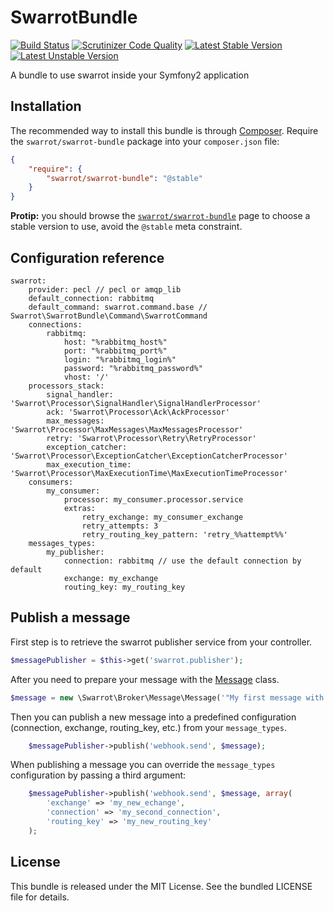 # SwarrotBundle

[![Build Status](https://travis-ci.org/swarrot/SwarrotBundle.png)](https://travis-ci.org/swarrot/SwarrotBundle)
[![Scrutinizer Code Quality](https://scrutinizer-ci.com/g/swarrot/SwarrotBundle/badges/quality-score.png?s=ec21025fb36203d8c7f39d4d68b647a58698816d)](https://scrutinizer-ci.com/g/swarrot/SwarrotBundle/)
[![Latest Stable Version](https://poser.pugx.org/swarrot/swarrot-bundle/v/stable.png)](https://packagist.org/packages/swarrot/swarrot-bundle)
[![Latest Unstable Version](https://poser.pugx.org/swarrot/swarrot-bundle/v/unstable.svg)](https://packagist.org/packages/swarrot/swarrot-bundle)

A bundle to use swarrot inside your Symfony2 application

## Installation

The recommended way to install this bundle is through
[Composer](http://getcomposer.org/). Require the `swarrot/swarrot-bundle`
package into your `composer.json` file:

```json
{
    "require": {
        "swarrot/swarrot-bundle": "@stable"
    }
}
```

**Protip:** you should browse the
[`swarrot/swarrot-bundle`](https://packagist.org/packages/swarrot/swarrot-bundle)
page to choose a stable version to use, avoid the `@stable` meta constraint.

## Configuration reference
```
swarrot:
    provider: pecl // pecl or amqp_lib
    default_connection: rabbitmq
    default_command: swarrot.command.base // Swarrot\SwarrotBundle\Command\SwarrotCommand
    connections:
        rabbitmq:
            host: "%rabbitmq_host%"
            port: "%rabbitmq_port%"
            login: "%rabbitmq_login%"
            password: "%rabbitmq_password%"
            vhost: '/'
    processors_stack:
        signal_handler: 'Swarrot\Processor\SignalHandler\SignalHandlerProcessor'
        ack: 'Swarrot\Processor\Ack\AckProcessor'
        max_messages: 'Swarrot\Processor\MaxMessages\MaxMessagesProcessor'
        retry: 'Swarrot\Processor\Retry\RetryProcessor'
        exception_catcher: 'Swarrot\Processor\ExceptionCatcher\ExceptionCatcherProcessor'
        max_execution_time: 'Swarrot\Processor\MaxExecutionTime\MaxExecutionTimeProcessor'
    consumers:
        my_consumer:
            processor: my_consumer.processor.service
            extras:
                retry_exchange: my_consumer_exchange
                retry_attempts: 3
                retry_routing_key_pattern: 'retry_%%attempt%%'
    messages_types:
        my_publisher:
            connection: rabbitmq // use the default connection by default
            exchange: my_exchange
            routing_key: my_routing_key

```

## Publish a message

First step is to retrieve the swarrot publisher service from your controller.
```php
$messagePublisher = $this->get('swarrot.publisher');
```

After you need to prepare your message with the [Message](https://github.com/swarrot/swarrot/blob/master/src/Swarrot/Broker/Message.php) class.
```php
$message = new \Swarrot\Broker\Message\Message('"My first message with the awesome Swarrot lib :)"');
```

Then you can publish a new message into a predefined configuration (connection, exchange, routing_key, etc.) from your ```message_types```.
```php
    $messagePublisher->publish('webhook.send', $message);
```

When publishing a message you can override the ```message_types``` configuration by passing a third argument:
```php
    $messagePublisher->publish('webhook.send', $message, array(
        'exchange' => 'my_new_echange',
        'connection' => 'my_second_connection',
        'routing_key' => 'my_new_routing_key'
    );
```

## License

This bundle is released under the MIT License. See the bundled LICENSE file for
details.
